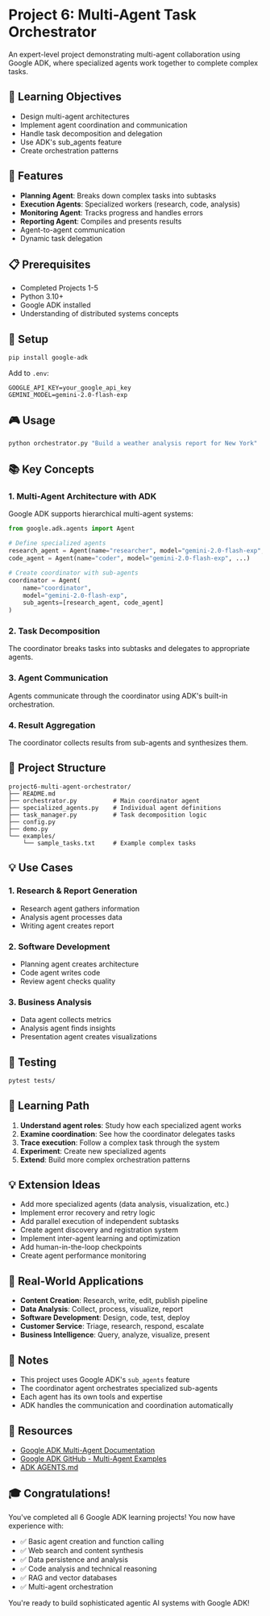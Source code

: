 # Project 6: Multi-Agent Task Orchestrator

An expert-level project demonstrating multi-agent collaboration using Google ADK, where specialized agents work together to complete complex tasks.

## 🎯 Learning Objectives

- Design multi-agent architectures
- Implement agent coordination and communication
- Handle task decomposition and delegation
- Use ADK's sub_agents feature
- Create orchestration patterns

## 🌟 Features

- **Planning Agent**: Breaks down complex tasks into subtasks
- **Execution Agents**: Specialized workers (research, code, analysis)
- **Monitoring Agent**: Tracks progress and handles errors
- **Reporting Agent**: Compiles and presents results
- Agent-to-agent communication
- Dynamic task delegation

## 📋 Prerequisites

- Completed Projects 1-5
- Python 3.10+
- Google ADK installed
- Understanding of distributed systems concepts

## 🚀 Setup

```bash
pip install google-adk
```

Add to `.env`:
```
GOOGLE_API_KEY=your_google_api_key
GEMINI_MODEL=gemini-2.0-flash-exp
```

## 🎮 Usage

```bash
python orchestrator.py "Build a weather analysis report for New York"
```

## 📚 Key Concepts

### 1. Multi-Agent Architecture with ADK
Google ADK supports hierarchical multi-agent systems:

```python
from google.adk.agents import Agent

# Define specialized agents
research_agent = Agent(name="researcher", model="gemini-2.0-flash-exp", ...)
code_agent = Agent(name="coder", model="gemini-2.0-flash-exp", ...)

# Create coordinator with sub-agents
coordinator = Agent(
    name="coordinator",
    model="gemini-2.0-flash-exp",
    sub_agents=[research_agent, code_agent]
)
```

### 2. Task Decomposition
The coordinator breaks tasks into subtasks and delegates to appropriate agents.

### 3. Agent Communication
Agents communicate through the coordinator using ADK's built-in orchestration.

### 4. Result Aggregation
The coordinator collects results from sub-agents and synthesizes them.

## 🔧 Project Structure

```
project6-multi-agent-orchestrator/
├── README.md
├── orchestrator.py          # Main coordinator agent
├── specialized_agents.py    # Individual agent definitions
├── task_manager.py          # Task decomposition logic
├── config.py
├── demo.py
└── examples/
    └── sample_tasks.txt     # Example complex tasks
```

## 💡 Use Cases

### 1. Research & Report Generation
- Research agent gathers information
- Analysis agent processes data
- Writing agent creates report

### 2. Software Development
- Planning agent creates architecture
- Code agent writes code
- Review agent checks quality

### 3. Business Analysis
- Data agent collects metrics
- Analysis agent finds insights
- Presentation agent creates visualizations

## 🧪 Testing

```bash
pytest tests/
```

## 📖 Learning Path

1. **Understand agent roles**: Study how each specialized agent works
2. **Examine coordination**: See how the coordinator delegates tasks
3. **Trace execution**: Follow a complex task through the system
4. **Experiment**: Create new specialized agents
5. **Extend**: Build more complex orchestration patterns

## 💡 Extension Ideas

- Add more specialized agents (data analysis, visualization, etc.)
- Implement error recovery and retry logic
- Add parallel execution of independent subtasks
- Create agent discovery and registration system
- Implement inter-agent learning and optimization
- Add human-in-the-loop checkpoints
- Create agent performance monitoring

## 🎯 Real-World Applications

- **Content Creation**: Research, write, edit, publish pipeline
- **Data Analysis**: Collect, process, visualize, report
- **Software Development**: Design, code, test, deploy
- **Customer Service**: Triage, research, respond, escalate
- **Business Intelligence**: Query, analyze, visualize, present

## 📝 Notes

- This project uses Google ADK's `sub_agents` feature
- The coordinator agent orchestrates specialized sub-agents
- Each agent has its own tools and expertise
- ADK handles the communication and coordination automatically

## 🔗 Resources

- [Google ADK Multi-Agent Documentation](https://google.github.io/adk-docs/)
- [Google ADK GitHub - Multi-Agent Examples](https://github.com/google/adk-python)
- [ADK AGENTS.md](https://github.com/google/adk-python/blob/main/AGENTS.md)

## 🎓 Congratulations!

You've completed all 6 Google ADK learning projects! You now have experience with:
- ✅ Basic agent creation and function calling
- ✅ Web search and content synthesis
- ✅ Data persistence and analysis
- ✅ Code analysis and technical reasoning
- ✅ RAG and vector databases
- ✅ Multi-agent orchestration

You're ready to build sophisticated agentic AI systems with Google ADK!

